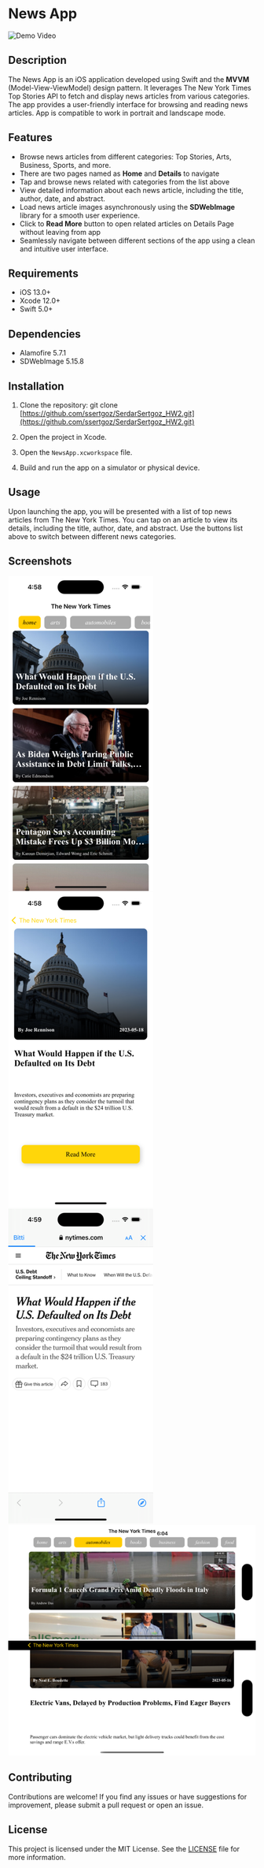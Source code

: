 
# News App

![Demo Video](screenshots/demo_gif.gif)

## Description

The News App is an iOS application developed using Swift and the **MVVM** (Model-View-ViewModel) design pattern. It leverages The New York Times Top Stories API to fetch and display news articles from various categories. The app provides a user-friendly interface for browsing and reading news articles. App is compatible to work in portrait and landscape mode.

## Features

- Browse news articles from different categories: Top Stories, Arts, Business, Sports, and more.
- There are two pages named as **Home** and **Details** to navigate
- Tap and browse news related with categories from the list above
- View detailed information about each news article, including the title, author, date, and abstract.
- Load news article images asynchronously using the **SDWebImage** library for a smooth user experience.
- Click to **Read More** button to open related articles on Details Page without leaving from app
- Seamlessly navigate between different sections of the app using a clean and intuitive user interface.

## Requirements

- iOS 13.0+
- Xcode 12.0+
- Swift 5.0+

## Dependencies

 - Alamofire 5.7.1
 - SDWebImage 5.15.8

## Installation

1. Clone the repository:
git clone [https://github.com/ssertgoz/SerdarSertgoz_HW2.git](https://github.com/ssertgoz/SerdarSertgoz_HW2.git)

2. Open the project in Xcode.

3. Open the `NewsApp.xcworkspace` file.

4. Build and run the app on a simulator or physical device.

## Usage

Upon launching the app, you will be presented with a list of top news articles from The New York Times. You can tap on an article to view its details, including the title, author, date, and abstract. Use the buttons list above to switch between different news categories.

## Screenshots

![Screenshot 1](screenshots/screenshot_1.png)
![Screenshot 2](screenshots/screenshot_2.png)
![Screenshot 1](screenshots/screenshot_3.png)
![Screenshot 2](screenshots/screenshot_4.png)
![Screenshot 1](screenshots/screenshot_5.png)

## Contributing

Contributions are welcome! If you find any issues or have suggestions for improvement, please submit a pull request or open an issue.

## License

This project is licensed under the MIT License. See the [LICENSE](LICENSE) file for more information.


